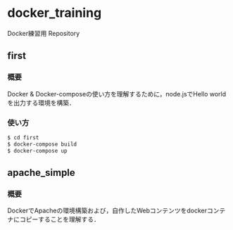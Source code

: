 # docker_training
Docker練習用 Repository

## first
### 概要
Docker & Docker-composeの使い方を理解するために，node.jsでHello worldを出力する環境を構築．
### 使い方

```bash
$ cd first
$ docker-compose build
$ docker-compose up
```

## apache_simple
### 概要
DockerでApacheの環境構築および，自作したWebコンテンツをdockerコンテナにコピーすることを理解する．
